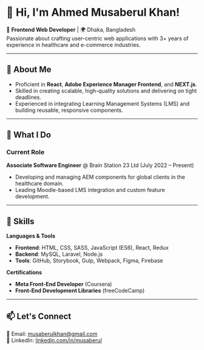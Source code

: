 # 👋 Hi, I'm Ahmed Musaberul Khan!

🎨 **Frontend Web Developer** | 🌍 Dhaka, Bangladesh  
Passionate about crafting user-centric web applications with 3+ years of experience in healthcare and e-commerce industries.  

---

## 🚀 About Me
- Proficient in **React**, **Adobe Experience Manager Frontend**, and **NEXT.js**.
- Skilled in creating scalable, high-quality solutions and delivering on tight deadlines.  
- Experienced in integrating Learning Management Systems (LMS) and building reusable, responsive components.

---

## 💼 What I Do
### Current Role  
**Associate Software Engineer** @ Brain Station 23 Ltd (July 2022 – Present)  
- Developing and managing AEM components for global clients in the healthcare domain.  
- Leading Moodle-based LMS integration and custom feature development.  

---

## 🔧 Skills
**Languages & Tools**  
- **Frontend**: HTML, CSS, SASS, JavaScript (ES6), React, Redux  
- **Backend**: MySQL, Laravel, Node.js  
- **Tools**: GitHub, Storybook, Gulp, Webpack, Figma, Firebase  

**Certifications**  
- **Meta Front-End Developer** (Coursera)  
- **Front-End Development Libraries** (freeCodeCamp)  

---

## 📫 Let's Connect
📧 Email: [musaberulkhan@gmail.com](mailto:musaberulkhan@gmail.com)  
🔗 LinkedIn: [linkedin.com/in/musaberul](https://linkedin.com/in/musaberul)
